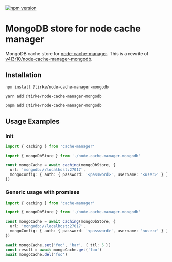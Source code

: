 [![npm version](https://badge.fury.io/js/@tirke%2Fnode-cache-manager-mongodb.svg)](https://badge.fury.io/js/@tirke%2Fnode-cache-manager-mongodb)

# MongoDB store for node cache manager

MongoDB cache store for [node-cache-manager](https://github.com/BryanDonovan/node-cache-manager).
This is a rewrite of [v4l3r10/node-cache-manager-mongodb](https://github.com/v4l3r10/node-cache-manager-mongodb).

## Installation

```sh
npm install @tirke/node-cache-manager-mongodb
```

```sh
yarn add @tirke/node-cache-manager-mongodb
```

```sh
pnpm add @tirke/node-cache-manager-mongodb
```

## Usage Examples

### Init

```typescript
import { caching } from 'cache-manager'

import { mongoDbStore } from './node-cache-manager-mongodb'

const mongoCache = await caching(mongoDbStore, {
  url: 'mongodb://localhost:27017',
  mongoConfig: { auth: { password: '<password>', username: '<user>' } },
})
```

### Generic usage with promises

```typescript
import { caching } from 'cache-manager'

import { mongoDbStore } from './node-cache-manager-mongodb'

const mongoCache = await caching(mongoDbStore, {
  url: 'mongodb://localhost:27017',
  mongoConfig: { auth: { password: '<password>', username: '<user>' } },
})

await mongoCache.set('foo', 'bar', { ttl: 5 })
const result = await mongoCache.get('foo')
await mongoCache.del('foo')
```
